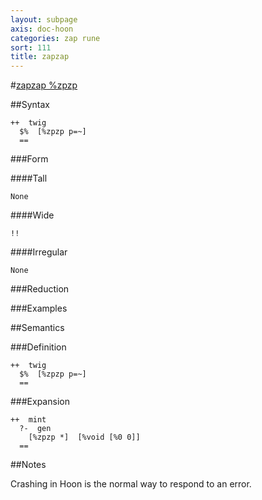 ```yaml
---
layout: subpage
axis: doc-hoon
categories: zap rune
sort: 111
title: zapzap
---
```




#[zapzap %zpzp](#zpzp)

##Syntax

    ++  twig  
      $%  [%zpzp p=~]
      ==

###Form

####Tall

    None

####Wide

    !!

####Irregular

    None

###Reduction

###Examples

##Semantics

###Definition

    ++  twig  
      $%  [%zpzp p=~]
      ==

###Expansion

    ++  mint
      ?-  gen
        [%zpzp *]  [%void [%0 0]]
      ==

##Notes

Crashing in Hoon is the normal way to respond to an error.
